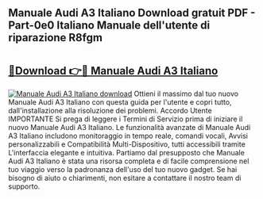 ## Manuale Audi A3 Italiano Download gratuit PDF - Part-0e0 Italiano Manuale dell'utente di riparazione R8fgm

# <h2><a href="http://dfa3yy.blite.top/?on=Manuale+Audi+A3+Italiano">🔗Download 👉🔴 Manuale Audi A3 Italiano</a></h2>

[![Manuale Audi A3 Italiano download](https://i.imgur.com/lujVjoI.png)](http://dfa3yy.blite.top/?on=Manuale+Audi+A3+Italiano)
Ottieni il massimo dal tuo nuovo Manuale Audi A3 Italiano con questa guida per l'utente e copri tutto, dall'installazione alla risoluzione dei problemi. Accordo Utente IMPORTANTE Si prega di leggere i Termini di Servizio prima di iniziare il nuovo Manuale Audi A3 Italiano. Le funzionalità avanzate di Manuale Audi A3 Italiano includono monitoraggio in tempo reale, comandi vocali, Avvisi personalizzabili e Compatibilità Multi-Dispositivo, tutti accessibili tramite L'interfaccia elegante e intuitiva. Partiamo dal presupposto che Manuale Audi A3 Italiano è stata una risorsa completa e di facile comprensione nel tuo viaggio verso la padronanza dell'uso del tuo nuovo gadget. Se hai bisogno di aiuto o chiarimenti, non esitare a contattare il nostro team di supporto.
